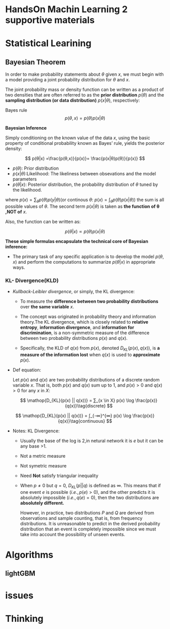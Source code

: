 # HandsOn Machin Learning 2 supportive materials

# Statistical Learining 

## Bayesian Theorem

In order to make probability statements about $θ$ given $x$, we must begin with a model providing a joint probability distribution for $θ$ and $x$. 

The joint probability mass or density function can be written as a product of two densities that are often referred to as the **prior distribution** $p(θ)$ and the **sampling distribution (or data distribution)** $p(x|θ)$, respectively:

Bayes rule
$$
p(θ,x) = p(θ)p(x|θ)
$$

**Bayesian Inference**

Simply conditioning on the known value of the data $x$, using the basic property of conditional probability known as Bayes’ rule, yields the posterior density:

$$
p(θ|x) =\frac{p(θ,x)}{p(x)}= \frac{p(x|θ)p(θ)}{p(x)}
$$

- $p(θ)$: Prior distribution
- $p(x|θ)$:Likelihood: The likeliness between obsevations and the model parameters
- $p(θ|x)$: Posterior distribution, the probability distribution of $θ$ tuned by the likelihood.

where $p(x)=∑_θp(θ)p(y|θ)$(or continous $θ$: $p(x) =∫_θp(θ)p(x|θ)$) the sum is all possible values of $θ$. The second term $p(x|θ)$ is taken as **the function of θ ,NOT of** $x$.

Also, the function can be written as: 

$$
p(θ|x) ∝ p(θ)p(x|θ)
$$


**These simple formulas encapsulate the technical core of Bayesian inference:**

- The primary task of any specific application is to develop the model $p(θ, x)$ and perform the computations to summarize $p(θ|x)$ in appropriate ways.





### KL- Divergence(KLD)

- $\textit{Kullback-Leibler divergence}$, or simply, the KL divergence:
  
  - To measure the **difference between two probability distributions** over **the same variable** $x$.
  
  - The concept was originated in probability theory and information theory.The KL divergence, which is closely related to **relative entropy**, **information divergence**, and **information for discrimination**, is a non-symmetric measure of the difference between two probability distributions $p(x)$ and $q(x)$.
  - Specifically, the KLD of $q(x)$ from $p(x)$, denoted $D_{KL}(p(x), q(x))$, is **a measure of the information lost** when $q(x)$ is used to **approximate** $p(x)$.

- Def equation:
  
  Let $p(x)$ and $q(x)$ are two probability distributions of a discrete random variable $x$. That is, both $p(x)$ and $q(x)$ sum up to 1, and $p(x) > 0$ and $q(x) > 0$ for any $x$ in $X$:

  $$
\mathop{D_{KL}(p(x) || q(x))} = ∑_{x \in X} p(x) \log \frac{p(x)}{q(x)}\tag{discrete}
$$

$$
\mathop{D_{KL}(p(x) || q(x))} = ∫_{-∞}^{∞} p(x) \log \frac{p(x)}{q(x)}\tag{continuous}
$$

- Notes: KL Divergence:
  - Usually the base of the log is 2,in netural network it is $e$ but it can be any base >1. 
  - Not a metric measure
  - Not symetric measure
  - Need **Not** satisfy triangular inequality
  -  When $p ≠ 0$ but $q = 0$, $D_{KL}(p||q)$ is defined as $∞$. This means that if one event $e$ is possible $(i.e., p(e) > 0)$, and the other predicts it is absolutely impossible $(i.e., q(e) = 0)$, then the two distributions are **absolutely different.** 
  
      However, in practice, two distributions $P$ and $Q$ are derived from observations and sample counting, that is, from frequency distributions. It is unreasonable to predict in the derived probability distribution that an event is completely impossible since we must take into account the possibility of unseen events.


# Algorithms
   
## lightGBM

#  issues

# Thinking